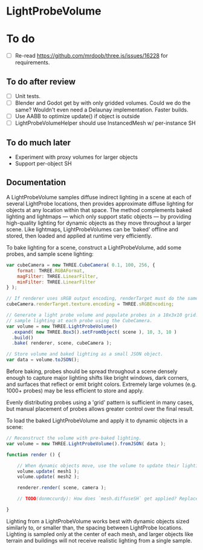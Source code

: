 # LightProbeVolume

# To do

- [ ] Re-read https://github.com/mrdoob/three.js/issues/16228 for requirements.

## To do after review

- [ ] Unit tests.
- [ ] Blender and Godot get by with only gridded volumes. Could we do the same? Wouldn't even need a Delaunay implementation. Faster builds.
- [ ] Use AABB to optimize update() if object is outside
- [ ] LightProbeVolumeHelper should use InstancedMesh w/ per-instance SH

## To do much later

- Experiment with proxy volumes for larger objects
- Support per-object SH

## Documentation

A LightProbeVolume samples diffuse indirect lighting in a scene at each of several LightProbe locations, then provides approximate diffuse lighting for objects at any location within that space. The method complements baked lighting and lightmaps — which only support static objects — by providing high-quality lighting for dynamic objects as they move throughout a larger scene. Like lightmaps, LightProbeVolumes can be 'baked' offline and stored, then loaded and applied at runtime very efficiently.

To bake lighting for a scene, construct a LightProbeVolume, add some probes, and sample scene lighting:

```javascript
var cubeCamera = new THREE.CubeCamera( 0.1, 100, 256, {
    format: THREE.RGBAFormat,
    magFilter: THREE.LinearFilter,
    minFilter: THREE.LinearFilter
} );

// If renderer uses sRGB output encoding, renderTarget must do the same.
cubeCamera.renderTarget.texture.encoding = THREE.sRGBEncoding;

// Generate a light probe volume and populate probes in a 10x3x10 grid. Then
// sample lighting at each probe using the CubeCamera.
var volume = new THREE.LightProbeVolume()
  .expand( new THREE.Box3().setFromObject( scene ), 10, 3, 10 )
  .build()
  .bake( renderer, scene, cubeCamera );

// Store volume and baked lighting as a small JSON object.
var data = volume.toJSON();
```

Before baking, probes should be spread throughout a scene densely enough to capture major lighting shifts like bright windows, dark corners, and surfaces that reflect or emit bright colors. Extremely large volumes (e.g. 1000+ probes) may be less efficient to store and apply.

Evenly distributing probes using a 'grid' pattern is sufficient in many cases, but manual placement of probes allows greater control over the final result.

To load the baked LightProbeVolume and apply it to dynamic objects in a scene:

```javascript
// Reconstruct the volume with pre-baked lighting.
var volume = new THREE.LightProbeVolume().fromJSON( data );

function render () {

    // When dynamic objects move, use the volume to update their lighting.
    volume.update( mesh1 );
    volume.update( mesh2 );

    renderer.render( scene, camera );

    // TODO(donmccurdy): How does `mesh.diffuseSH` get applied? Replace this?

}
```

Lighting from a LightProbeVolume works best with dynamic objects sized similarly to, or smaller than, the spacing between LightProbe locations. Lighting is sampled only at the center of each mesh, and larger objects like terrain and buildings will not receive realistic lighting from a single sample.
